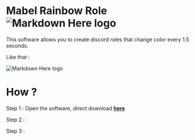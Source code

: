 # Mabel Rainbow Role ![Markdown Here logo](https://media.discordapp.net/attachments/693930597155864606/727832442659930152/Mabel_La_Entretenida-ConvertImage.png) 

This software allows you to create discord roles that change color every 1.5 seconds.

Like that : 

![Markdown Here logo](https://cdn.discordapp.com/attachments/693930597155864606/727833899933106227/rainbow.gif)

 # How ?
 
 Step 1 : Open the software, direct download [**here**](https://github.com/Stanley-GF/Discord-Rainbow-Role/releases/download/1.0.0/Mabel_Rainbow_Role.rar)<br> 
 
 Step 2 : 
 
 Step 3 :
